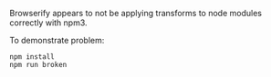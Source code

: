 Browserify appears to not be applying transforms to node modules correctly with npm3.

To demonstrate problem:
```
npm install
npm run broken
```